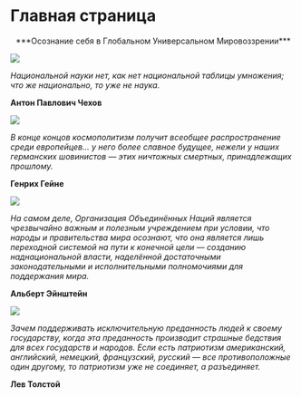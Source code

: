 # Главная страница

<p align="center">***Осознание себя в Глобальном Универсальном Мировоззрении***</p> 

![](https://external-content.duckduckgo.com/iu/?u=https%3A%2F%2Ftse1.mm.bing.net%2Fth%2Fid%2FOIP.ueupvre6WZ2KS26b6Gkk4gHaKA%3Fpid%3DApi&f=1&ipt=684aed255abca2d1f8d3ad105020cbb77cb88dd3643b6061ecff2b732869d08c)

*Национальной науки нет, как нет национальной таблицы умножения; что же национально, то уже не наука.* 

**Антон Павлович Чехов**

![](https://external-content.duckduckgo.com/iu/?u=http%3A%2F%2Frgbs.ru%2Fwp-content%2Fuploads%2F2022%2F12%2Fau9JckI5N1g.jpg&f=1&nofb=1&ipt=4f1577abd08582b8c181e3444e862af65b22e21e146ae8950fea9d15f3a953a4)

*В конце концов космополитизм получит всеобщее распространение среди европейцев... у него более славное будущее, нежели у наших германских шовинистов — этих ничтожных смертных, принадлежащих прошлому.*

**Генрих Гейне**

![](https://external-content.duckduckgo.com/iu/?u=https%3A%2F%2Ftse1.mm.bing.net%2Fth%2Fid%2FOIP.sW9UZe2Fz1x0dGX98veElQHaEK%3Fpid%3DApi&f=1&ipt=51a58e740dda90c5276050c70bb14364be258a4a75007030e1a8e378352878b3&ipo=images)

*На самом деле, Организация Объединённых Наций является чрезвычайно важным и полезным учреждением при условии, что народы и правительства мира осознают, что она является лишь переходной системой на пути к конечной цели — созданию наднациональной власти, наделённой достаточными законодательными и исполнительными полномочиями для поддержания мира.*

**Альберт Эйнштейн**

![](https://external-content.duckduckgo.com/iu/?u=http%3A%2F%2Fpeoples.ru%2Fart%2Fliterature%2Fprose%2Fbelletristika%2Ftolstoy%2Ftolstoy_744.jpg&f=1&nofb=1&ipt=299865bcd12374f134fa04159e0e81ffd69293012665c38b2d46e817768743d4)

*Зачем поддерживать исключительную преданность людей к своему государству, когда эта преданность производит страшные бедствия для всех государств и народов. Если есть патриотизм американский, английский, немецкий, французский, русский — все противоположные один другому, то патриотизм уже не соединяет, а разъединяет.*

**Лев Толстой**

